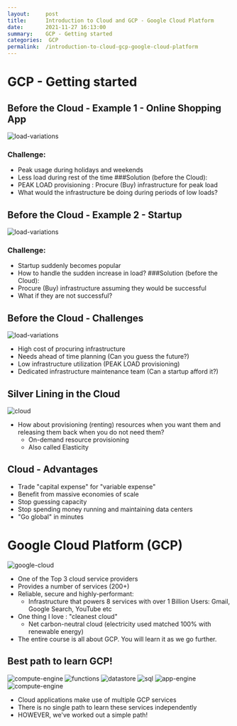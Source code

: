 ```yaml
---
layout:     post
title:      Introduction to Cloud and GCP - Google Cloud Platform
date:       2021-11-27 16:13:00
summary:    GCP - Getting started
categories:  GCP 
permalink:  /introduction-to-cloud-gcp-google-cloud-platform
---
```



# GCP - Getting started

## Before the Cloud - Example 1 - Online Shopping App

![load-variations](https://user-images.githubusercontent.com/57451228/143689889-ed5769cc-fdd4-4a79-b762-e8e3e3f878fc.png)

### Challenge:
- Peak usage during holidays and weekends
- Less load during rest of the time
###Solution (before the Cloud):
- PEAK LOAD provisioning : Procure (Buy) infrastructure for peak load
- What would the infrastructure be doing during periods of low loads?

## Before the Cloud - Example 2 - Startup

![load-variations](https://user-images.githubusercontent.com/57451228/143689889-ed5769cc-fdd4-4a79-b762-e8e3e3f878fc.png)

### Challenge:
- Startup suddenly becomes popular
- How to handle the sudden increase in load?
###Solution (before the Cloud):
- Procure (Buy) infrastructure assuming they would be successful
- What if they are not successful?

## Before the Cloud - Challenges

![load-variations](https://user-images.githubusercontent.com/57451228/143689889-ed5769cc-fdd4-4a79-b762-e8e3e3f878fc.png)

- High cost of procuring infrastructure
- Needs ahead of time planning (Can you guess the future?)
- Low infrastructure utilization (PEAK LOAD provisioning)
- Dedicated infrastructure maintenance team (Can a startup afford it?)

## Silver Lining in the Cloud


![cloud](https://user-images.githubusercontent.com/57451228/143690074-133b251b-6f09-4bca-b3dd-fd567c4bd44d.png)

- How about provisioning (renting) resources when you want them and releasing them back when you do not need them?
     - On-demand resource provisioning
     - Also called Elasticity

## Cloud - Advantages

- Trade "capital expense" for "variable expense"
- Benefit from massive economies of scale
- Stop guessing capacity
- Stop spending money running and maintaining data centers
- "Go global" in minutes

# Google Cloud Platform (GCP)

![google-cloud](https://user-images.githubusercontent.com/57451228/143690115-9a0396de-15a7-40ee-8482-d9227c0a0034.png)



- One of the Top 3 cloud service providers
- Provides a number of services (200+)
- Reliable, secure and highly-performant:
  - Infrastructure that powers 8 services with over 1 Billion Users: Gmail, Google Search, YouTube etc
- One thing I love : "cleanest cloud"
  - Net carbon-neutral cloud (electricity used matched 100% with renewable energy)
- The entire course is all about GCP. You will learn it as we go further.

## Best path to learn GCP!

![compute-engine](https://user-images.githubusercontent.com/57451228/143690282-464c7e80-4a8a-40b0-ba23-28925b2f4304.png) ![functions](https://user-images.githubusercontent.com/57451228/143690300-89fae136-cc18-43d1-ae5c-cee65eadcd06.png) ![datastore](https://user-images.githubusercontent.com/57451228/143690309-3a03941d-84de-4ea9-a4ad-178a93c7397f.png) ![sql](https://user-images.githubusercontent.com/57451228/143690224-acd4bde0-135b-49fd-a196-393adf64bdba.png) ![app-engine](https://user-images.githubusercontent.com/57451228/143690233-947c469e-8ce5-493e-895a-6f63ee407a4f.png) ![compute-engine](https://user-images.githubusercontent.com/57451228/143690250-ddaaf19e-7392-4c2c-a0c0-2995f6018607.png)

- Cloud applications make use of multiple GCP services
- There is no single path to learn these services independently
- HOWEVER, we've worked out a simple path!




